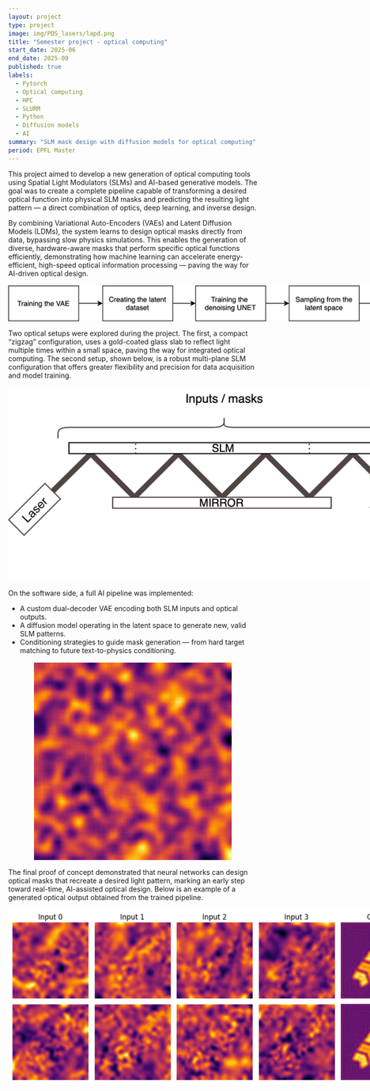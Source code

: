 ```yaml
---
layout: project
type: project
image: img/PDS_lasers/lapd.png
title: "Semester project - optical computing"
start_date: 2025-06
end_date: 2025-09
published: true
labels:
  - Pytorch
  - Optical computing
  - HPC
  - SLURM
  - Python
  - Diffusion models
  - AI
summary: "SLM mask design with diffusion models for optical computing"
period: EPFL Master
---
```


<div class="container py-3">
<p>
This project aimed to develop a new generation of optical computing tools using Spatial Light Modulators (SLMs) and AI-based generative models.  
The goal was to create a complete pipeline capable of transforming a desired optical function into physical SLM masks and predicting the resulting light pattern — a direct combination of optics, deep learning, and inverse design.
</p>

<p>
By combining Variational Auto-Encoders (VAEs) and Latent Diffusion Models (LDMs), the system learns to design optical masks directly from data, bypassing slow physics simulations.  
This enables the generation of diverse, hardware-aware masks that perform specific optical functions efficiently, demonstrating how machine learning can accelerate energy-efficient, high-speed optical information processing — paving the way for AI-driven optical design.
</p>

<p align="center">
  <img src="../img/PDS_lasers/pipeline.png" alt="Pipeline overview showing the connection between the VAE, diffusion model, and conditioning strategy." style="max-width: 900px; margin: 1rem auto; display:block;">
</p>

<p>
Two optical setups were explored during the project.  
The first, a compact “zigzag” configuration, uses a gold-coated glass slab to reflect light multiple times within a small space, paving the way for integrated optical computing.  
The second setup, shown below, is a robust multi-plane SLM configuration that offers greater flexibility and precision for data acquisition and model training.
</p>

<p align="center">
  <img src="../img/PDS_lasers/setup projet 2.2.png" alt="Optical setup with laser, SLM, mirror, and camera used for multi-plane optical data acquisition." style="max-width: 900px; margin: 1rem auto; display:block;">
</p>

<p>
On the software side, a full AI pipeline was implemented:
</p>
<ul>
  <li>A custom dual-decoder VAE encoding both SLM inputs and optical outputs.</li>
  <li>A diffusion model operating in the latent space to generate new, valid SLM patterns.</li>
  <li>Conditioning strategies to guide mask generation — from hard target matching to future text-to-physics conditioning.</li>
</ul>

<p align="center">
  <img src="../img/PDS_lasers/small_feat.png" alt="Example input SLM mask showing small feature patterns used for training." style="max-width: 400px; margin: 1rem auto; display:block;">
</p>

<p>
The final proof of concept demonstrated that neural networks can design optical masks that recreate a desired light pattern, marking an early step toward real-time, AI-assisted optical design.  
Below is an example of a generated optical output obtained from the trained pipeline.
</p>

<p align="center">
  <img src="../img/PDS_lasers/output_surf.png" alt="Example of optical output generated by the AI pipeline using SLM masks." style="max-width: 1000px; margin: 1rem auto; display:block;">
</p>
</div>